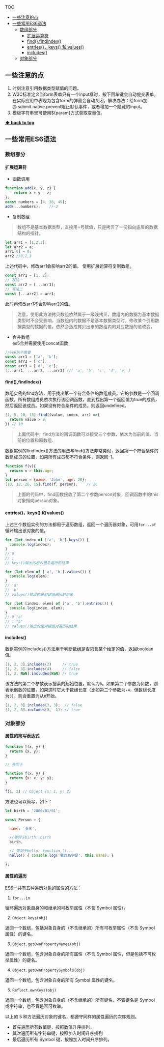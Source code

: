 TOC
- [一些注意的点](#一些注意的点)
- [一些常用ES6语法](#一些常用es6语法)
	- [数组部分](#数组部分)
		- [扩展运算符](#扩展运算符)
		- [find(),findIndex()](#findfindindex)
		- [entries()，keys() 和 values()](#entrieskeys-和-values)
		- [includes()](#includes)
	- [对象部分](#对象部分)

## 一些注意的点
1. 时刻注意引用数据类型赋值的问题。
2. W3C标准定义当form表单只有一个input框时，按下回车键会自动提交表单，在实际应用中表现为包含form的弹窗会自动关闭，解决办法：给form加@.submit.native.prevent阻止默认事件，或者增加一个隐藏的input。
3. 模板字符串里可使用${param}方式获取变量值。

**[⬆ back to top](#TOC)**

## 一些常用ES6语法
### 数组部分

#### 扩展运算符

* 函数调用

```javascript
function add(x, y, z) {
	return x + y - z;
};
const numbers = [4, 38, 45];
add(...numbers);	//-3
```
* 复制数组  
> 数组不是基本数据类型，直接用=号赋值，只是拷贝了一份指向底层的数据结构的指针。

```javascript
let arr1 = [1,2,3];
let arr2 = a;
arr1[0] = 0;
arr2 //0,2,3
```
上述代码中，修改arr1会影响arr2的值。
使用扩展运算符复制数组。
```js
const arr1 = [1, 2];
// 写法一
const arr2 = [...arr1];
// 写法二
const [...arr2] = arr1;
```
此时再修改arr1不会影响arr2的值。
> 注意，使用此方法拷贝数组依然属于一级浅拷贝，数组内的数据为基本数据类型时不会受影响，当数组内的数据不是基本数据类型时，修改某个引用数据类型的数据的值，依然会造成拷贝出来的数组内的对应数据的值改变。

* 合并数组  
es5合并需要使用concat函数
```js
//es6则不需要
const arr1 = ['a', 'b'];
const arr2 = ['c'];
const arr3 = ['d', 'e'];
[...arr1, ...arr2, ...arr3]	//[ 'a', 'b', 'c', 'd', 'e' ]
```

#### find(),findIndex()
数组实例的find方法，用于找出第一个符合条件的数组成员。它的参数是一个回调函数，所有数组成员依次执行该回调函数，直到找出第一个返回值为true的成员，然后返回该成员。如果没有符合条件的成员，则返回undefined。

```js
[1, 5, 10, 15].find((value, index, arr) =>{
  return value > 9;
}) // 10
```
> 上面代码中，find方法的回调函数可以接受三个参数，依次为当前的值、当前的位置和原数组.


数组实例的findIndex()方法的用法与find()方法非常类似，返回第一个符合条件的数组成员的位置，如果所有成员都不符合条件，则返回-1。

```js
function f(v){
  return v > this.age;
}
let person = {name: 'John', age: 20};
[10, 12, 26, 15].find(f, person);    // 26
```
> 上面的代码中，find函数接收了第二个参数person对象，回调函数中的this对象指向person对象。

#### entries()，keys() 和 values()

上述三个数组实例的方法都用于遍历数组，返回一个遍历器对象，可用`for...of`循环输出该对象的值。

```js
for (let index of ['a', 'b'].keys()) {
  console.log(index);
}
// 0
// 1
// keys()输出的是对键名遍历的结果

for (let elem of ['a', 'b'].values()) {
  console.log(elem);
}
// 'a'
// 'b'
// values()输出的是对键值遍历的结果

for (let [index, elem] of ['a', 'b'].entries()) {
  console.log(index, elem);
}
// 0 "a"
// 1 "b"
// values()输出的是对键值对遍历的结果
```

#### includes()
数组实例的includes()方法用于判断数组是否包含某个给定的值，返回boolean值。

```js
[1, 2, 3].includes(2)     // true
[1, 2, 3].includes(4)     // false
[1, 2, NaN].includes(NaN) // true
```

该方法的第二个参数表示搜索的起始位置，默认为`0`。如果第二个参数为负数，则表示倒数的位置，如果这时它大于数组长度（比如第二个参数为`-4`，但数组长度为`3`），则会重置为从`0`开始。

```js
[1, 2, 3].includes(3, 3);  // false
[1, 2, 3].includes(3, -1); // true
```



### 对象部分

#### 属性的简写表达式

```js
function f(x, y) {
  return {x, y};
}

// 等同于

function f(x, y) {
  return {x: x, y: y};
}

f(1, 2) // Object {x: 1, y: 2}
```

方法也可以简写，如下：

```js
let birth = '2000/01/01';

const Person = {

  name: '张三',

  //等同于birth: birth
  birth,

  // 等同于hello: function ()...
  hello() { console.log('我的名字是', this.name); }

};
```

#### 属性的遍历

ES6一共有五种遍历对象的属性的方法：

1. `for...in`  

循环遍历对象自身的和继承的可枚举属性（不含 Symbol 属性）。

2. `Object.keys(obj)`

返回一个数组，包括对象自身的（不含继承的）所有可枚举属性（不含 Symbol 属性）的键名。

3. `Object.getOwnPropertyNames(obj)`

返回一个数组，包含对象自身的所有属性（不含 Symbol 属性，但是包括不可枚举属性）的键名。

4. `Object.getOwnPropertySymbols(obj)`

返回一个数组，包含对象自身的所有 Symbol 属性的键名。

5. `Reflect.ownKeys(obj)`

返回一个数组，包含对象自身的（不含继承的）所有键名，不管键名是 Symbol 或字符串，也不管是否可枚举。

以上的 5 种方法遍历对象的键名，都遵守同样的属性遍历的次序规则。

* 首先遍历所有数值键，按照数值升序排列。
* 其次遍历所有字符串键，按照加入时间升序排列
* 最后遍历所有 Symbol 键，按照加入时间升序排列。
